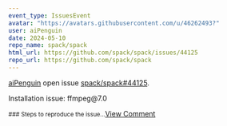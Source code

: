 ```yaml
---
event_type: IssuesEvent
avatar: "https://avatars.githubusercontent.com/u/46262493?"
user: aiPenguin
date: 2024-05-10
repo_name: spack/spack
html_url: https://github.com/spack/spack/issues/44125
repo_url: https://github.com/spack/spack
---
```


<a href='https://github.com/aiPenguin' target='_blank'>aiPenguin</a> open issue <a href='https://github.com/spack/spack/issues/44125' target='_blank'>spack/spack#44125</a>.

<p>Installation issue: ffmpeg@7.0</p><small>### Steps to reproduce the issue...</small><a href='https://github.com/spack/spack/issues/44125' target='_blank'>View Comment</a>